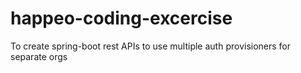 # happeo-coding-excercise
To create spring-boot rest APIs to use multiple auth provisioners for separate orgs

